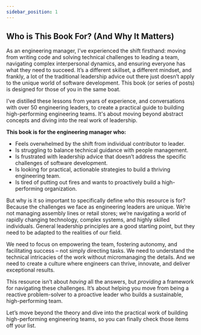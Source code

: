 ```yaml
---
sidebar_position: 1
---
```


## Who is This Book For? (And Why It Matters)

As an engineering manager, I’ve experienced the shift firsthand: moving from writing code and solving technical challenges to leading a team, navigating complex interpersonal dynamics, and ensuring everyone has what they need to succeed. It’s a different skillset, a different mindset, and frankly, a lot of the traditional leadership advice out there just doesn’t apply to the unique world of software development. This book (or series of posts) is designed for those of you in the same boat. 

I’ve distilled these lessons from years of experience, and conversations with over 50 engineering leaders, to create a practical guide to building high-performing engineering teams. It's about moving beyond abstract concepts and diving into the real work of leadership.

**This book is for the engineering manager who:**

*   Feels overwhelmed by the shift from individual contributor to leader.
*   Is struggling to balance technical guidance with people management.
*   Is frustrated with leadership advice that doesn’t address the specific challenges of software development.
*   Is looking for practical, actionable strategies to build a thriving engineering team.
*   Is tired of putting out fires and wants to proactively build a high-performing organization.

But why is it so important to specifically define *who* this resource is for? Because the challenges we face as engineering leaders are unique.  We’re not managing assembly lines or retail stores; we’re navigating a world of rapidly changing technology, complex systems, and highly skilled individuals.  General leadership principles are a good starting point, but they need to be adapted to the realities of our field. 

We need to focus on empowering the team, fostering autonomy, and facilitating success – not simply directing tasks.  We need to understand the technical intricacies of the work without micromanaging the details. And we need to create a culture where engineers can thrive, innovate, and deliver exceptional results.

This resource isn’t about *having* all the answers, but *providing* a framework for navigating these challenges. It’s about helping you move from being a reactive problem-solver to a proactive leader who builds a sustainable, high-performing team. 

Let’s move beyond the theory and dive into the practical work of building high-performing engineering teams, so you can finally check those items off your list.